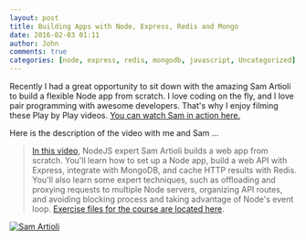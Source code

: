 ```yaml
---
layout: post
title: Building Apps with Node, Express, Redis and Mongo
date: 2016-02-03 01:11
author: John
comments: true
categories: [node, express, redis, mongodb, javascript, Uncategorized]
---
```

Recently I had a great opportunity to sit down with the amazing Sam Artioli to build a flexible Node app from scratch. I love coding on the fly, and I love pair programming with awesome developers. That's why I enjoy filming these Play by Play videos. [You can watch Sam in action here.](http://jpapa.me/pbpsamnode)

Here is the description of the video with me and Sam ...

>[In this video](http://jpapa.me/pbpsamnode), NodeJS expert Sam Artioli builds a web app from scratch. You'll learn how to set up a Node app, build a web API with Express, integrate with MongoDB, and cache HTTP results with Redis. You'll also learn some expert techniques, such as offloading and proxying requests to multiple Node servers, organizing API routes, and avoiding blocking process and taking advantage of Node's event loop. [Exercise files for the course are located here](https://github.com/samartioli/node-web-api).


[![Sam Artioli](https://s3-us-west-2.amazonaws.com/johnpapa-blog-images/sam+play+by+play.png)](http://jpapa.me/pbpsamnode)
